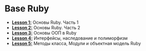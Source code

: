 # Base Ruby

- [**Lesson 1:**](https://github.com/Gankster/base_ruby/blob/master/Lesson_1) Основы Ruby. Часть 1
- [**Lesson 2:**](https://github.com/Gankster/base_ruby/blob/master/Lesson_2) Основы Ruby. Часть 2
- [**Lesson 3:**](https://github.com/Gankster/base_ruby/blob/master/Lesson_3) Основы ООП в Ruby
- [**Lesson 4:**](https://github.com/Gankster/base_ruby/blob/master/Lesson_4) Интерфейсы, наследование и полиморфизм
- [**Lesson 5:**](https://github.com/Gankster/base_ruby/blob/master/Lesson_5) Методы класса, Модули и объектная модель Ruby

